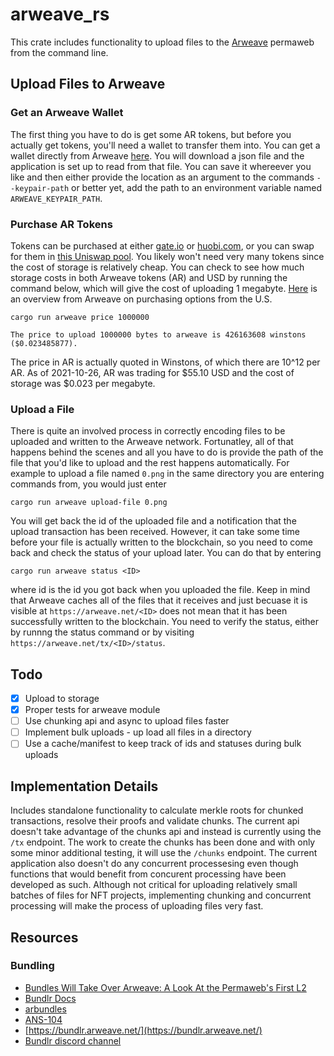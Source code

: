
# arweave_rs

This crate includes functionality to upload files to the [Arweave](https://www.arweave.org/) permaweb from the command line.


## Upload Files to Arweave

### Get an Arweave Wallet
The first thing you have to do is get some AR tokens, but before you actually get tokens, you'll need a wallet to transfer them into. You can get a wallet directly from Arweave [here](https://faucet.arweave.net/). You will download a json file and the application is set up to read from that file. You can save it whereever you like and then either provide the location as an argument to the commands `--keypair-path` or better yet, add the path to an environment variable named `ARWEAVE_KEYPAIR_PATH`.

### Purchase AR Tokens
Tokens can be purchased at either [gate.io](https://www.gate.io/) or [huobi.com](https://www.huobi.com/en-us/), or you can swap for them in [this Uniswap pool](https://info.uniswap.org/#/pools/0x3afec5673a547861877f4d722a594171595e561b). You likely won't need very many tokens since the cost of storage is relatively cheap. You can check to see how much storage costs in both Arweave tokens (AR) and USD by running the command below, which will give the cost of uploading 1 megabyte. [Here](https://arweave.news/how-to-buy-arweave-token/) is an overview from Arweave on purchasing options from the U.S.

```
cargo run arweave price 1000000
```

```
The price to upload 1000000 bytes to arweave is 426163608 winstons ($0.023485877).
```

The price in AR is actually quoted in Winstons, of which there are 10^12 per AR. As of 2021-10-26, AR was trading for $55.10 USD and the cost of storage was $0.023 per megabyte.

### Upload a File

There is quite an involved process in correctly encoding files to be uploaded and written to the Arweave network. Fortunatley, all of that happens behind the scenes and all you have to do is provide the path of the file that you'd like to upload and the rest happens automatically. For example to upload a file named `0.png` in the same directory you are entering commands from, you would just enter

```
cargo run arweave upload-file 0.png
```

You will get back the id of the uploaded file and a notification that the upload transaction has been received. However, it can take some time before your file is actually written to the blockchain, so you need to come back and check the status of your upload later. You can do that by entering

```
cargo run arweave status <ID>
```

where id is the id you got back when you uploaded the file. Keep in mind that Arweave caches all of the files that it receives and just becuase it is visible at `https://arweave.net/<ID>` does not mean that it has been successfully written to the blockchain. You need to verify the status, either by runnng the status command or by visiting `https://arweave.net/tx/<ID>/status`.


## Todo
- [x] Upload to storage
- [x] Proper tests for arweave module
- [ ] Use chunking api and async to upload files faster
- [ ] Implement bulk uploads - up load all files in a directory
- [ ] Use a cache/manifest to keep track of ids and statuses during bulk uploads

## Implementation Details

Includes standalone functionality to calculate merkle roots for chunked transactions, resolve their proofs and validate chunks. The current api doesn't take advantage of the chunks api and instead is currently using the `/tx` endpoint. The work to create the chunks has been done and with only some minor additional testing, it will use the `/chunks` endpoint. The current application also doesn't do any concurrent processesing even though functions that would benefit from concurent processing have been developed as such. Although not critical for uploading relatively small batches of files for NFT projects, implementing chunking and concurrent processing will make the process of uploading files very fast.

## Resources

### Bundling

* [Bundles Will Take Over Arweave: A Look At the Permaweb's First L2](https://arweave.news/bundles/)
* [Bundlr Docs](https://docs.bundlr.network/network-overview)
* [arbundles](https://github.com/Bundlr-Network/arbundles/tree/master/src)
* [ANS-104](https://github.com/joshbenaron/arweave-standards/blob/ans104/ans/ANS-104.md)
* [https://bundlr.arweave.net/](https://bundlr.arweave.net/)
* [Bundlr discord channel](https://discord.com/channels/864852288002850866/865652381928259634)
